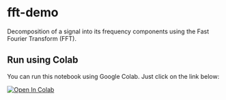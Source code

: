# fft-demo

Decomposition of a signal into its frequency components using the Fast Fourier Transform (FFT).

## Run using Colab

You can run this notebook using Google Colab. Just click on the link below:

[![Open In Colab](https://colab.research.google.com/assets/colab-badge.svg)](https://colab.research.google.com/github/nimrobotics/fft-demo/blob/main/fft_demo.ipynb)